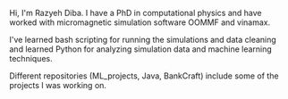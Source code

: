 Hi, I'm Razyeh Diba. I have a PhD in computational physics and have worked with micromagnetic simulation software OOMMF and vinamax.

I've learned bash scripting for running the simulations and data cleaning and learned Python for analyzing simulation data and machine learning techniques.

Different repositories (ML_projects, Java, BankCraft) include some of the projects I was working on. 
